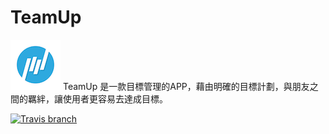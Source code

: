 # TeamUp

![](https://github.com/dan12411/TeamUp/blob/master/logo-1%403x_80.png)
TeamUp 是一款目標管理的APP，藉由明確的目標計劃，與朋友之間的羈絆，讓使用者更容易去達成目標。

[![Travis branch](https://img.shields.io/travis/rust-lang/rust/master.svg)]()
